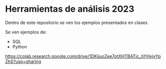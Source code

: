 # Herramientas de análisis 2023

Dentro de este repositorio se ven los ejemplos presentados en clases

Se ven ejemplos de:
- SQL
- Python



https://colab.research.google.com/drive/1DKjjuoZee7otXHTBATic_hYHxjvYpZhS?usp=sharing
